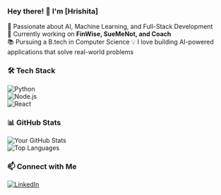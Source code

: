 ### Hey there! 👋 I'm [Hrishita]  

🚀 Passionate about AI, Machine Learning, and Full-Stack Development  
🎯 Currently working on **FinWise, SueMeNot, and Coach**  
📚 Pursuing a B.tech in Computer Science
💡 I love building AI-powered applications that solve real-world problems  

### 🛠 Tech Stack  
![Python](https://img.shields.io/badge/Python-3776AB?style=for-the-badge&logo=python&logoColor=white)  
![Node.js](https://img.shields.io/badge/Node.js-339933?style=for-the-badge&logo=node.js&logoColor=white)  
![React](https://img.shields.io/badge/React-61DAFB?style=for-the-badge&logo=react&logoColor=white)  

### 📊 GitHub Stats  
![Your GitHub Stats](https://github-readme-stats.vercel.app/api?username=yourgithub&show_icons=true&theme=radical)  
![Top Languages](https://github-readme-stats.vercel.app/api/top-langs/?username=yourgithub&layout=compact&theme=radical)  

### 📫 Connect with Me  
[![LinkedIn](https://img.shields.io/badge/LinkedIn-0A66C2?style=for-the-badge&logo=linkedin&logoColor=white)](www.linkedin.com/in/hrishita-raj-3b223129b)    

